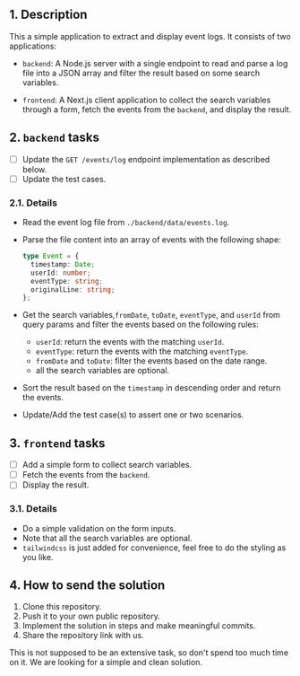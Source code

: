 

## 1. Description

This a simple application to extract and display event logs. It consists of two applications:

- `backend`: A Node.js server with a single endpoint to read and parse a log file into a JSON array and filter the result based on some search variables.

- `frontend`: A Next.js client application to collect the search variables through a form, fetch the events from the `backend`, and display the result.

## 2. `backend` tasks

- [ ] Update the `GET /events/log` endpoint implementation as described below.
- [ ] Update the test cases.

### 2.1. Details

- Read the event log file from `./backend/data/events.log`.
- Parse the file content into an array of events with the following shape:

  ```ts
  type Event = {
    timestamp: Date;
    userId: number;
    eventType: string;
    originalLine: string;
  };
  ```

- Get the search variables,`fromDate`, `toDate`, `eventType`, and `userId` from query params and filter the events based on the following rules:

  - `userId`: return the events with the matching `userId`.
  - `eventType`: return the events with the matching `eventType`.
  - `fromDate` and `toDate`: filter the events based on the date range.
  - all the search variables are optional.

- Sort the result based on the `timestamp` in descending order and return the events.
- Update/Add the test case(s) to assert one or two scenarios.

## 3. `frontend` tasks

- [ ] Add a simple form to collect search variables.
- [ ] Fetch the events from the `backend`.
- [ ] Display the result.

### 3.1. Details

- Do a simple validation on the form inputs.
- Note that all the search variables are optional.
- `tailwindcss` is just added for convenience, feel free to do the styling as you like.

## 4. How to send the solution

1. Clone this repository.
2. Push it to your own public repository.
3. Implement the solution in steps and make meaningful commits.
4. Share the repository link with us.

This is not supposed to be an extensive task, so don't spend too much time on it. We are looking for a simple and clean solution.
